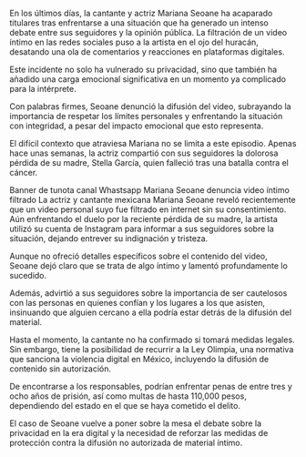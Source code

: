 En los últimos días, la cantante y actriz Mariana Seoane ha acaparado titulares tras enfrentarse a una situación que ha generado un intenso debate entre sus seguidores y la opinión pública. La filtración de un video íntimo en las redes sociales puso a la artista en el ojo del huracán, desatando una ola de comentarios y reacciones en plataformas digitales.

Este incidente no solo ha vulnerado su privacidad, sino que también ha añadido una carga emocional significativa en un momento ya complicado para la intérprete.

Con palabras firmes, Seoane denunció la difusión del video, subrayando la importancia de respetar los límites personales y enfrentando la situación con integridad, a pesar del impacto emocional que esto representa.


El difícil contexto que atraviesa Mariana no se limita a este episodio. Apenas hace unas semanas, la actriz compartió con sus seguidores la dolorosa pérdida de su madre, Stella García, quien falleció tras una batalla contra el cáncer.

Banner de tunota canal Whastsapp
Mariana Seoane denuncia video íntimo filtrado
La actriz y cantante mexicana Mariana Seoane reveló recientemente que un video personal suyo fue filtrado en internet sin su consentimiento. Aún enfrentando el duelo por la reciente pérdida de su madre, la artista utilizó su cuenta de Instagram para informar a sus seguidores sobre la situación, dejando entrever su indignación y tristeza.

Aunque no ofreció detalles específicos sobre el contenido del video, Seoane dejó claro que se trata de algo íntimo y lamentó profundamente lo sucedido.


Además, advirtió a sus seguidores sobre la importancia de ser cautelosos con las personas en quienes confían y los lugares a los que asisten, insinuando que alguien cercano a ella podría estar detrás de la difusión del material.

Hasta el momento, la cantante no ha confirmado si tomará medidas legales. Sin embargo, tiene la posibilidad de recurrir a la Ley Olimpia, una normativa que sanciona la violencia digital en México, incluyendo la difusión de contenido sin autorización.

De encontrarse a los responsables, podrían enfrentar penas de entre tres y ocho años de prisión, así como multas de hasta 110,000 pesos, dependiendo del estado en el que se haya cometido el delito.

El caso de Seoane vuelve a poner sobre la mesa el debate sobre la privacidad en la era digital y la necesidad de reforzar las medidas de protección contra la difusión no autorizada de material íntimo.
